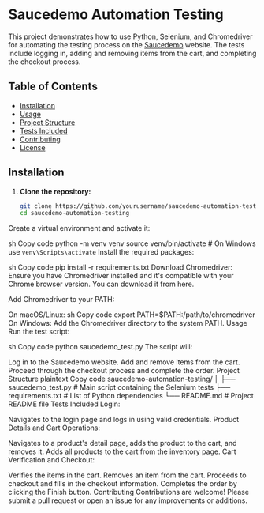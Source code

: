 # Saucedemo Automation Testing

This project demonstrates how to use Python, Selenium, and Chromedriver for automating the testing process on the [Saucedemo](https://www.saucedemo.com/) website. The tests include logging in, adding and removing items from the cart, and completing the checkout process.

## Table of Contents
- [Installation](#installation)
- [Usage](#usage)
- [Project Structure](#project-structure)
- [Tests Included](#tests-included)
- [Contributing](#contributing)
- [License](#license)

## Installation

1. **Clone the repository:**
   ```sh
   git clone https://github.com/yourusername/saucedemo-automation-testing.git
   cd saucedemo-automation-testing
Create a virtual environment and activate it:

sh
Copy code
python -m venv venv
source venv/bin/activate  # On Windows use `venv\Scripts\activate`
Install the required packages:

sh
Copy code
pip install -r requirements.txt
Download Chromedriver:
Ensure you have Chromedriver installed and it's compatible with your Chrome browser version. You can download it from here.

Add Chromedriver to your PATH:

On macOS/Linux:
sh
Copy code
export PATH=$PATH:/path/to/chromedriver
On Windows:
Add the Chromedriver directory to the system PATH.
Usage
Run the test script:

sh
Copy code
python saucedemo_test.py
The script will:

Log in to the Saucedemo website.
Add and remove items from the cart.
Proceed through the checkout process and complete the order.
Project Structure
plaintext
Copy code
saucedemo-automation-testing/
│
├── saucedemo_test.py     # Main script containing the Selenium tests
├── requirements.txt      # List of Python dependencies
└── README.md             # Project README file
Tests Included
Login:

Navigates to the login page and logs in using valid credentials.
Product Details and Cart Operations:

Navigates to a product's detail page, adds the product to the cart, and removes it.
Adds all products to the cart from the inventory page.
Cart Verification and Checkout:

Verifies the items in the cart.
Removes an item from the cart.
Proceeds to checkout and fills in the checkout information.
Completes the order by clicking the Finish button.
Contributing
Contributions are welcome! Please submit a pull request or open an issue for any improvements or additions.
